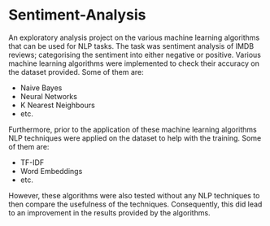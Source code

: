 # Sentiment-Analysis
An exploratory analysis project on the various machine learning algorithms that can be used for NLP tasks. The task was sentiment analysis of IMDB reviews; categorising the sentiment into either negative or positive.
Various machine learning algorithms were implemented to check their accuracy on the dataset provided. Some of them are:
- Naive Bayes
- Neural Networks
- K Nearest Neighbours
- etc.

Furthermore, prior to the application of these machine learning algorithms NLP techniques were applied on the dataset to help with the training. Some of them are:
- TF-IDF
- Word Embeddings
- etc.

However, these algorithms were also tested without any NLP techniques to then compare the usefulness of the techniques. Consequently, this did lead to an improvement in the results provided by the algorithms.
